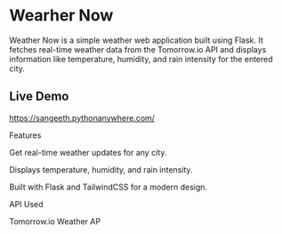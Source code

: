 <h1>Wearher Now</h1>
Weather Now is a simple weather web application built using Flask. It fetches real-time weather data from the Tomorrow.io API and displays information like temperature, humidity, and rain intensity for the entered city.

## Live Demo
https://sangeeth.pythonanywhere.com/

Features

Get real-time weather updates for any city.

Displays temperature, humidity, and rain intensity.

Built with Flask and TailwindCSS for a modern design.

API Used

Tomorrow.io Weather AP

